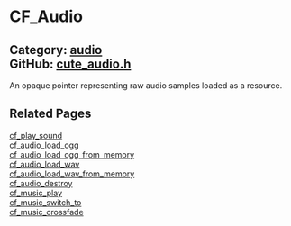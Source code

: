 [](../header.md ':include')

# CF_Audio

Category: [audio](https://github.com/RandyGaul/cute_framework/blob/master/docs/api_reference?id=audio)  
GitHub: [cute_audio.h](https://github.com/RandyGaul/cute_framework/blob/master/include/cute_audio.h)  
---

An opaque pointer representing raw audio samples loaded as a resource.

## Related Pages

[cf_play_sound](https://github.com/RandyGaul/cute_framework/blob/master/docs/audio/cf_play_sound.md)  
[cf_audio_load_ogg](https://github.com/RandyGaul/cute_framework/blob/master/docs/audio/cf_audio_load_ogg.md)  
[cf_audio_load_ogg_from_memory](https://github.com/RandyGaul/cute_framework/blob/master/docs/audio/cf_audio_load_ogg_from_memory.md)  
[cf_audio_load_wav](https://github.com/RandyGaul/cute_framework/blob/master/docs/audio/cf_audio_load_wav.md)  
[cf_audio_load_wav_from_memory](https://github.com/RandyGaul/cute_framework/blob/master/docs/audio/cf_audio_load_wav_from_memory.md)  
[cf_audio_destroy](https://github.com/RandyGaul/cute_framework/blob/master/docs/audio/cf_audio_destroy.md)  
[cf_music_play](https://github.com/RandyGaul/cute_framework/blob/master/docs/audio/cf_music_play.md)  
[cf_music_switch_to](https://github.com/RandyGaul/cute_framework/blob/master/docs/audio/cf_music_switch_to.md)  
[cf_music_crossfade](https://github.com/RandyGaul/cute_framework/blob/master/docs/audio/cf_music_crossfade.md)  
